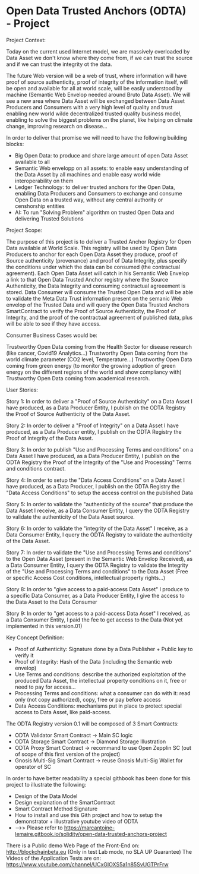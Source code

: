 # Open Data Trusted Anchors (ODTA) - Project

Project Context:

Today on the current used Internet model, we are massively overloaded by Data Asset we don't know where they come from, if we can trust the source and if we can trust the integrity ot the data.

The future Web version will be a web of trust, where information will have proof of source authenticity, proof of integrity of the information itself, will be open and available for all at world scale, will be easily understood by machine (Semantic Web Envelop needed around Bruto Data Asset). We will see a new area where Data Asset will be exchanged between Data Asset Producers and Consumers with a very high level of quality and trust enabling new world wilde decentralized trusted quality business model, enabling to solve the biggest problems on the planet, like helping on climate change, improving research on disease...

In order to deliver that promise we will need to have the following building blocks:
- Big Open Data: to produce and share large amount of open Data Asset available to all
- Semantic Web envelopp on all assets: to enable easy understanding of the Data Asset by all machines and enable easy world wide interoperability on them
- Ledger Technology: to deliver trusted anchors for the Open Data, enabling Data Producers and Consumers to exchange and consume Open Data on a trusted way, without any central authority or censhorship entities
- AI: To run "Solving Problem" algorithm on trusted Open Data and delivering Trusted Solutions

Project Scope:

The purpose of this project is to deliver a Trusted Anchor Registry for Open Data available at World Scale.
This registry will be used by Open Data Producers to anchor for each Open Data Asset they produce, proof of Source authenticity (provenance) and proof of Data Integrity, plus specify the conditions under which the data can be consumed (the contractual agreement). Each Open Data Asset will catch in his Semantic Web Envelop a link to that Open Data Trusted Anchor registry where the Source Authenticity, the Data Integrity and consuming contractual agreeement is stored. Data Consumer will consume the Trusted Open Data and will be able to validate the Meta Data Trust information present on the semanic Web envelop of the Trusted Data and will query the Open Data Trusted Anchors SmartContract to verify the Proof of Source Authenticity, the Proof of Integrity, and the proof of the contractual agreement of published data, plus will be able to see if they have access.


Consumer Business Cases would be:

Trustworthy Open Data coming from the Health Sector for disease research (like cancer, Covid19 Analytics...)
Trustworthy Open Data coming from the world climate parameter (CO2 level, Temperature...)
Trustworthy Open Data coming from green energy (to monitor the growing adoption of green energy on the different regions of the world and show compliancy with)
Trustworthy Open Data coming from academical research.

User Stories:

Story 1: In order to deliver a "Proof of Source Authenticity" on a Data Asset I have produced, as a Data Producer Entity, I publish on the ODTA Registry the Proof of Source Authenticity of the Data Asset.

Story 2: In order to deliver a "Proof of Integrity" on a Data Asset I have produced, as a Data Producer entity, I publish on the ODTA Registry the Proof of Integrity of the Data Asset.

Story 3: In order to publish "Use and Processing Terms and conditions" on a Data Asset I have produced, as a Data Producer Entity, I publish on the ODTA Registry the Proof of the Integrity of the "Use and Processing" Terms and conditions contract.

Story 4: In order to setup the "Data Access Conditions" on a Data Asset I have produced, as a Data Producer, I publish on the ODTA Registry the "Data Access Conditions" to setup the access control on the published Data

Story 5: In order to validate the "authenticity of the source" that produce the Data Asset I receive, as a Data Consumer Entity, I query the ODTA Registry to validate the authenticity of the Data Asset source.

Story 6: In order to validate the "integrity of the Data Asset" I receive, as a Data Consumer Entity, I query the ODTA Registry to validate the authenticity of the Data Asset.

Story 7: In order to validate the "Use and Processing Terms and conditions" to the Open Data Asset (present in the Semantic Web Envelop Received), as a Data Consumer Entity, I query the ODTA Registry to validate the Integrity of the "Use and Processing Terms and conditions" to the Data Asset (Free or specific Access Cost conditions, intellectual property rights...)

Story 8: In order to "give access to a paid-access Data Asset" I produce to a specific Data Consumer, as a Data Producer Entity, I give the access to the Data Asset to the Data Consumer

Story 9: In order to "get access to a paid-access Data Asset" I received, as a Data Consumer Entity, I paid the fee to get access to the Data (Not yet implemented in this version.01)


Key Concept Definition:

- Proof of Authenticity: Signature done by a Data Publisher + Public key to verify it
- Proof of Integrity: Hash of the Data (including the Semantic web envelop)
- Use Terms and conditions: describe the authorized exploitation of the produced Data Asset, the intellectual property conditions on it, free or need to pay for access...
- Processing Terms and conditions: what a consumer can do with it: read only (not copy authorized), copy, free or pay before access
- Data Access Conditions: mechanisms put in place to protect special access to Data Asset, like paid-access.

The ODTA Registry version 0.1 will be composed of 3 Smart Contracts:
- ODTA Validator Smart Contract -> Main SC logic
- ODTA Storage Smart Contract -> Diamond Storage Illustration
- ODTA Proxy Smart Contract -> recommand to use Open Zepplin SC (out of scope of this first version of the project)
- Gnosis Multi-Sig Smart Contract -> reuse Gnosis Multi-Sig Wallet for operator of SC

In order to have better readability a special githbook has been done for this project to illustrate the following:
- Design of the Data Model
- Design explanation of the SmartContract
- Smart Contract Method Signature
- How to install and use this Gith project and how to setup the demonstrator + illustrative youtube video of ODTA
- -->> Please refer to https://marcantoine-lemaire.gitbook.io/solidity/open-data-trusted-anchors-project 

There is a Public demo Web Page of the Front-End on: http://blockchainbeta.eu (Only in test Lab mode, no SLA UP Guarantee)
The Videos of the Application Tests are on: https://www.youtube.com/channel/UCxGIOXS5a1n85SvUGTPrFrw
